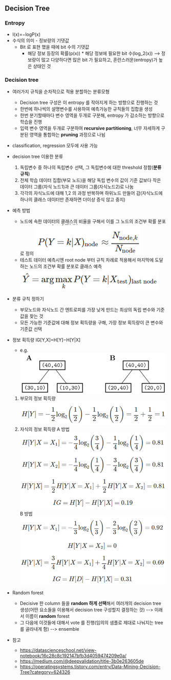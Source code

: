## Decision Tree 
### Entropy
* I(x)=−logP(x)
* 수식의 의미 - 정보량의 기댓값
	* Bit 로 표현 했을 때에 bit 수의 기댓값
		* 해당 정보 등장의 확률(p(x)) * 해당 정보에 필요한 bit 수(log_2(x))
			--> 정보량이 많고 다양하다면 많은 bit 가 필요하고, 혼란스러운(entropy)가 높은 상태인 것

### Decision tree
* 여러가지 규칙을 순차적으로 적용 분할하는 분류모형
	* Decision tree 구성은 이 entropy 를 작아지게 하는 방향으로 진행하는 것
	* 한번에 하나씩의 설명변수를 사용하여 예측가능한 규칙들의 집합을 생성
	* 한번 분기할때마다 변수 영역을 두개로 구분해, entropy 가 감소하는 방향으로 학습을 진행
	* 입력 변수 영역을 두개로 구분하여 **recursive partitioning**, 너무 자세하게 구분된 영역을 통합하는 **pruning** 과정으로 나뉨
* classification, regression 모두에 사용 가능
* decision tree 이용한 분류
	1. 독립변수 중 하나의 독립변수 선택, 그 독립변수에 대한 threshold 정함(**분류 규칙**)
	2. 전체 학습 데이터 집합(부모 노드)을 해당 독립 변수의 값이 기준 값보다 작은 데이터 그룹(자식 노드1)과 큰 데이터 그룹(자식노드2)로 나눔
	3. 각각의 자식노드에 대해 1,2 의 과정 반복하며 하위노드 만들어 감(자식노드에 하나의 클래스 데이터만 존재하면 더이상 증식 않고 중지)
* 예측 방법
	* 노드에 속한 데이터의 클래스의 비율을 구해서 이를 그 노드의 조건부 확률 분포로 정의
	![decision_tree](images/5_3.PNG "decision_tree")
	* 테스트 데이터 예측시엔 root node 부터 규칙 차례로 적용해서 마지막에 도달하는 노드의 조건부 확률 분포로 클래스 예측
	![decision_tree](images/5_4.PNG "decision_tree")
* 분류 규칙 정하기
	* 부모노드와 자식노드 간 엔트로피를 가장 낮게 만드는 최상의 독립 변수와 기준값을 찾는 것
	* 모든 가능한 기준값에 대해 정보 획득량을 구해, 가장 정보 획득량이 큰 변수와 기준값 선택
* 정보 획득량
	IG[Y,X]=H[Y]−H[Y|X]
	* e.g.
	![decision_tree](images/5_1.PNG "decision_tree")
	1. 부모의 정보 획득량
		![decision_tree](images/5_2.PNG "decision_tree")
	2. 자식의 정보 획득량
		A 방법
		![decision_tree](images/5_5.PNG "decision_tree")
		B 방법
		![decision_tree](images/5_6.PNG "decision_tree")


* Random forest
	* Decisive 한 column 들을 **random 하게 선택**해서 여러개의 decision tree 생성(어떤 요소들을 이용해서 decision tree 구성할지 결정하는 것) --> 이래서 이름이 **random** forest
	* 그 다음에 이것들에 대해서 vote 를 진행(임의의 샘플로 제대로 나눠지는 tree 를 골라내게 함) --> ensemble


* 참고
	- https://datascienceschool.net/view-notebook/16c28c8c192147bfb3d4059474209e0a/
	- https://medium.com/@deepvalidation/title-3b0e263605de
	- https://operatingsystems.tistory.com/entry/Data-Mining-Decision-Tree?category=624326